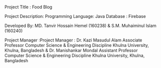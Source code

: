 Project Title : Food Blog

Project Description:
	Programming Language:  Java
	Database            :  Firebase


Developed By:
		MD. Tanvir Hossain Hemel (160238) & 
		S.M. Muhaiminul Islam (160240)
		

Project Manager :Project Manager : Dr. Kazi Masudul Alam Associate Professor Computer Science & Engineering Discipline Khulna University, Khulna, Bangladesh
& Dr. Manishankar Mondal Assistant Professor Computer Science & Engineering Discipline Khulna University, Khulna, Bangladesh
